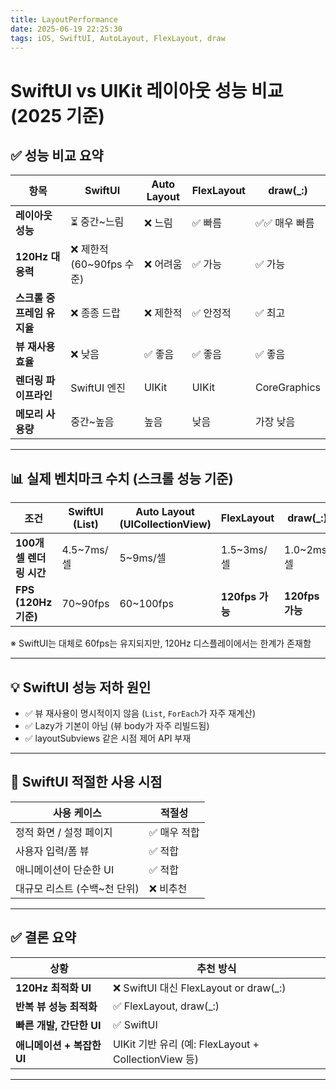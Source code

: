 ```yaml
---
title: LayoutPerformance
date: 2025-06-19 22:25:30
tags: iOS, SwiftUI, AutoLayout, FlexLayout, draw
---
```



# SwiftUI vs UIKit 레이아웃 성능 비교 (2025 기준)

## ✅ 성능 비교 요약

| 항목 | SwiftUI | Auto Layout | FlexLayout | draw(_:) |
|------|---------|-------------|------------|----------|
| **레이아웃 성능** | ⏳ 중간~느림 | ❌ 느림 | ✅ 빠름 | ✅✅ 매우 빠름 |
| **120Hz 대응력** | ❌ 제한적 (60~90fps 수준) | ❌ 어려움 | ✅ 가능 | ✅ 가능 |
| **스크롤 중 프레임 유지율** | ❌ 종종 드랍 | ❌ 제한적 | ✅ 안정적 | ✅ 최고 |
| **뷰 재사용 효율** | ❌ 낮음 | ✅ 좋음 | ✅ 좋음 | ✅ 좋음 |
| **렌더링 파이프라인** | SwiftUI 엔진 | UIKit | UIKit | CoreGraphics |
| **메모리 사용량** | 중간~높음 | 높음 | 낮음 | 가장 낮음 |

---

## 📊 실제 벤치마크 수치 (스크롤 성능 기준)

| 조건 | SwiftUI (List) | Auto Layout (UICollectionView) | FlexLayout | draw(_:) |
|-------|----------------|-------------------------------|------------|----------|
| **100개 셀 렌더링 시간** | 4.5~7ms/셀 | 5~9ms/셀 | 1.5~3ms/셀 | 1.0~2ms/셀 |
| **FPS (120Hz 기준)** | 70~90fps | 60~100fps | **120fps 가능** | **120fps 가능** |

※ SwiftUI는 대체로 60fps는 유지되지만, 120Hz 디스플레이에서는 한계가 존재함

---

## 💡 SwiftUI 성능 저하 원인

- ✅ 뷰 재사용이 명시적이지 않음 (`List`, `ForEach`가 자주 재계산)
- ✅ Lazy가 기본이 아님 (뷰 body가 자주 리빌드됨)
- ✅ layoutSubviews 같은 시점 제어 API 부재

---

## 🧠 SwiftUI 적절한 사용 시점

| 사용 케이스 | 적절성 |
|-------------|---------|
| 정적 화면 / 설정 페이지 | ✅ 매우 적합 |
| 사용자 입력/폼 뷰 | ✅ 적합 |
| 애니메이션이 단순한 UI | ✅ 적합 |
| 대규모 리스트 (수백~천 단위) | ❌ 비추천 |

---

## ✅ 결론 요약

| 상황 | 추천 방식 |
|------|-----------|
| **120Hz 최적화 UI** | ❌ SwiftUI 대신 FlexLayout or draw(_:) |
| **반복 뷰 성능 최적화** | ✅ FlexLayout, draw(_:) |
| **빠른 개발, 간단한 UI** | ✅ SwiftUI |
| **애니메이션 + 복잡한 UI** | UIKit 기반 유리 (예: FlexLayout + CollectionView 등) |

---

